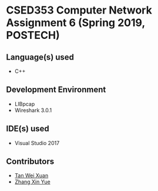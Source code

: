# CSED353 Computer Network Assignment 6 (Spring 2019, POSTECH)

## Language(s) used
* C++

## Development Environment
* LIBpcap
* Wireshark 3.0.1

## IDE(s) used
* Visual Studio 2017

## Contributors
* [Tan Wei Xuan](https://github.com/jermsinarocket)
* [Zhang Xin Yue](https://github.com/zsemon)
